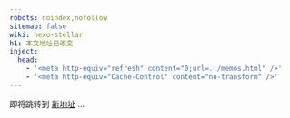```yaml
---
robots: noindex,nofollow
sitemap: false
wiki: hexo-stellar
h1: 本文地址已改变
inject:
  head:
    - '<meta http-equiv="refresh" content="0;url=../memos.html" />'
    - '<meta http-equiv="Cache-Control" content="no-transform" />'
---
```


即将跳转到 [新地址](../memos.html) ...
